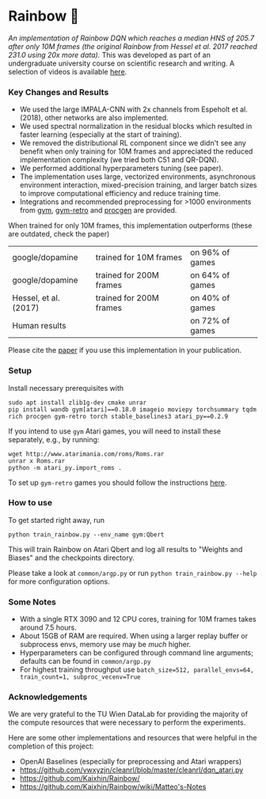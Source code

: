 # Rainbow 🌈

*An implementation of Rainbow DQN which reaches a median HNS of 205.7 after only 10M frames (the original Rainbow from Hessel et al. 2017 reached 231.0 using 20x more data).* This was developed as part of an undergraduate university course on scientific research and writing. A selection of videos is available [here](https://drive.google.com/drive/folders/1bNRyHcDYxSbww1aGskhqoMA2OurJXtOU).

### Key Changes and Results
- We used the large IMPALA-CNN with 2x channels from Espeholt et al. (2018), other networks are also implemented.
- We used spectral normalization in the residual blocks which resulted in faster learning (especially at the start of training).
- We removed the distributional RL component since we didn't see any benefit when only training for 10M frames and appreciated the reduced implementation complexity (we tried both C51 and QR-DQN).
- We performed additional hyperparameters tuning (see paper).
- The implementation uses large, vectorized environments, asynchronous environment interaction, mixed-precision training, and larger batch sizes to improve computational efficiency and reduce training time.
- Integrations and recommended preprocessing for >1000 environments from [gym](https://github.com/openai/gym), [gym-retro](https://github.com/openai/retro) and [procgen](https://github.com/openai/procgen) are provided.

When trained for only 10M frames, this implementation outperforms (these are outdated, check the paper)

| | | |
|-----------------------|:-------------------------|:---------------|
| google/dopamine       | trained for 10M frames  | on 96% of games |
| google/dopamine       | trained for 200M frames | on 64% of games |
| Hessel, et al. (2017) | trained for 200M frames | on 40% of games |
| Human results         |                           | on 72% of games |

Please cite the [paper](https://arxiv.org/abs/2111.10247) if you use this implementation in your publication.

### Setup

Install necessary prerequisites with

```
sudo apt install zlib1g-dev cmake unrar
pip install wandb gym[atari]==0.18.0 imageio moviepy torchsummary tqdm rich procgen gym-retro torch stable_baselines3 atari_py==0.2.9
```

If you intend to use `gym` Atari games, you will need to install these separately, e.g., by running:

```
wget http://www.atarimania.com/roms/Roms.rar 
unrar x Roms.rar
python -m atari_py.import_roms .
```

To set up `gym-retro` games you should follow the instructions [here](https://retro.readthedocs.io/en/latest/getting_started.html#importing-roms).

### How to use

To get started right away, run

```
python train_rainbow.py --env_name gym:Qbert
```

This will train Rainbow on Atari Qbert and log all results to "Weights and Biases" and the checkpoints directory.

Please take a look at `common/argp.py` or run `python train_rainbow.py --help` for more configuration options.

### Some Notes
- With a single RTX 3090 and 12 CPU cores, training for 10M frames takes around 7.5 hours.
- About 15GB of RAM are required. When using a larger replay buffer or subprocess envs, memory use may be *much* higher.
- Hyperparameters can be configured through command line arguments; defaults can be found in `common/argp.py`
- For highest training throughput use `batch_size=512, parallel_envs=64, train_count=1, subproc_vecenv=True`

### Acknowledgements

We are very grateful to the TU Wien DataLab for providing the majority of the compute resources that were necessary to perform the experiments.

Here are some other implementations and resources that were helpful in the completion of this project:
- OpenAI Baselines (especially for preprocessing and Atari wrappers)
- https://github.com/vwxyzjn/cleanrl/blob/master/cleanrl/dqn_atari.py
- https://github.com/Kaixhin/Rainbow/
- https://github.com/Kaixhin/Rainbow/wiki/Matteo's-Notes
